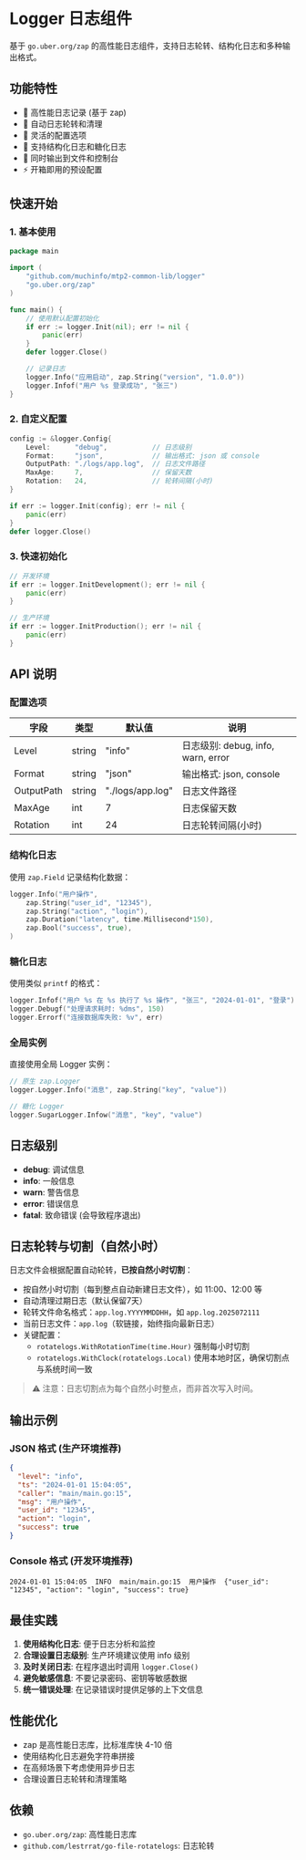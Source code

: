 # Logger 日志组件

基于 `go.uber.org/zap` 的高性能日志组件，支持日志轮转、结构化日志和多种输出格式。

## 功能特性

- 🚀 高性能日志记录 (基于 zap)
- 📁 自动日志轮转和清理
- 🔧 灵活的配置选项
- 📝 支持结构化日志和糖化日志
- 🎯 同时输出到文件和控制台
- ⚡ 开箱即用的预设配置

## 快速开始

### 1. 基本使用

```go
package main

import (
    "github.com/muchinfo/mtp2-common-lib/logger"
    "go.uber.org/zap"
)

func main() {
    // 使用默认配置初始化
    if err := logger.Init(nil); err != nil {
        panic(err)
    }
    defer logger.Close()

    // 记录日志
    logger.Info("应用启动", zap.String("version", "1.0.0"))
    logger.Infof("用户 %s 登录成功", "张三")
}
```

### 2. 自定义配置

```go
config := &logger.Config{
    Level:      "debug",           // 日志级别
    Format:     "json",            // 输出格式: json 或 console
    OutputPath: "./logs/app.log",  // 日志文件路径
    MaxAge:     7,                 // 保留天数
    Rotation:   24,                // 轮转间隔(小时)
}

if err := logger.Init(config); err != nil {
    panic(err)
}
defer logger.Close()
```

### 3. 快速初始化

```go
// 开发环境
if err := logger.InitDevelopment(); err != nil {
    panic(err)
}

// 生产环境
if err := logger.InitProduction(); err != nil {
    panic(err)
}
```

## API 说明

### 配置选项

| 字段 | 类型 | 默认值 | 说明 |
|------|------|--------|------|
| Level | string | "info" | 日志级别: debug, info, warn, error |
| Format | string | "json" | 输出格式: json, console |
| OutputPath | string | "./logs/app.log" | 日志文件路径 |
| MaxAge | int | 7 | 日志保留天数 |
| Rotation | int | 24 | 日志轮转间隔(小时) |

### 结构化日志

使用 `zap.Field` 记录结构化数据：

```go
logger.Info("用户操作",
    zap.String("user_id", "12345"),
    zap.String("action", "login"),
    zap.Duration("latency", time.Millisecond*150),
    zap.Bool("success", true),
)
```

### 糖化日志

使用类似 `printf` 的格式：

```go
logger.Infof("用户 %s 在 %s 执行了 %s 操作", "张三", "2024-01-01", "登录")
logger.Debugf("处理请求耗时: %dms", 150)
logger.Errorf("连接数据库失败: %v", err)
```

### 全局实例

直接使用全局 Logger 实例：

```go
// 原生 zap.Logger
logger.Logger.Info("消息", zap.String("key", "value"))

// 糖化 Logger
logger.SugarLogger.Infow("消息", "key", "value")
```

## 日志级别

- **debug**: 调试信息
- **info**: 一般信息  
- **warn**: 警告信息
- **error**: 错误信息
- **fatal**: 致命错误 (会导致程序退出)

## 日志轮转与切割（自然小时）

日志文件会根据配置自动轮转，**已按自然小时切割**：

- 按自然小时切割（每到整点自动新建日志文件），如 11:00、12:00 等
- 自动清理过期日志（默认保留7天）
- 轮转文件命名格式：`app.log.YYYYMMDDHH`，如 `app.log.2025072111`
- 当前日志文件：`app.log`（软链接，始终指向最新日志）
- 关键配置：
  - `rotatelogs.WithRotationTime(time.Hour)` 强制每小时切割
  - `rotatelogs.WithClock(rotatelogs.Local)` 使用本地时区，确保切割点与系统时间一致

> ⚠️ 注意：日志切割点为每个自然小时整点，而非首次写入时间。

## 输出示例

### JSON 格式 (生产环境推荐)

```json
{
  "level": "info",
  "ts": "2024-01-01 15:04:05",
  "caller": "main/main.go:15",
  "msg": "用户操作",
  "user_id": "12345",
  "action": "login",
  "success": true
}
```

### Console 格式 (开发环境推荐)

```text
2024-01-01 15:04:05  INFO  main/main.go:15  用户操作  {"user_id": "12345", "action": "login", "success": true}
```

## 最佳实践

1. **使用结构化日志**: 便于日志分析和监控
2. **合理设置日志级别**: 生产环境建议使用 info 级别
3. **及时关闭日志**: 在程序退出时调用 `logger.Close()`
4. **避免敏感信息**: 不要记录密码、密钥等敏感数据
5. **统一错误处理**: 在记录错误时提供足够的上下文信息

## 性能优化

- zap 是高性能日志库，比标准库快 4-10 倍
- 使用结构化日志避免字符串拼接
- 在高频场景下考虑使用异步日志
- 合理设置日志轮转和清理策略

## 依赖

- `go.uber.org/zap`: 高性能日志库
- `github.com/lestrrat/go-file-rotatelogs`: 日志轮转
